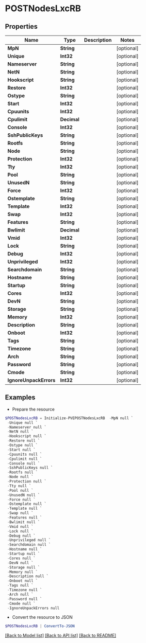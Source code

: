 # POSTNodesLxcRB
## Properties

Name | Type | Description | Notes
------------ | ------------- | ------------- | -------------
**MpN** | **String** |  | [optional] 
**Unique** | **Int32** |  | [optional] 
**Nameserver** | **String** |  | [optional] 
**NetN** | **String** |  | [optional] 
**Hookscript** | **String** |  | [optional] 
**Restore** | **Int32** |  | [optional] 
**Ostype** | **String** |  | [optional] 
**Start** | **Int32** |  | [optional] 
**Cpuunits** | **Int32** |  | [optional] 
**Cpulimit** | **Decimal** |  | [optional] 
**Console** | **Int32** |  | [optional] 
**SshPublicKeys** | **String** |  | [optional] 
**Rootfs** | **String** |  | [optional] 
**Node** | **String** |  | [optional] 
**Protection** | **Int32** |  | [optional] 
**Tty** | **Int32** |  | [optional] 
**Pool** | **String** |  | [optional] 
**UnusedN** | **String** |  | [optional] 
**Force** | **Int32** |  | [optional] 
**Ostemplate** | **String** |  | [optional] 
**Template** | **Int32** |  | [optional] 
**Swap** | **Int32** |  | [optional] 
**Features** | **String** |  | [optional] 
**Bwlimit** | **Decimal** |  | [optional] 
**Vmid** | **Int32** |  | [optional] 
**Lock** | **String** |  | [optional] 
**Debug** | **Int32** |  | [optional] 
**Unprivileged** | **Int32** |  | [optional] 
**Searchdomain** | **String** |  | [optional] 
**Hostname** | **String** |  | [optional] 
**Startup** | **String** |  | [optional] 
**Cores** | **Int32** |  | [optional] 
**DevN** | **String** |  | [optional] 
**Storage** | **String** |  | [optional] 
**Memory** | **Int32** |  | [optional] 
**Description** | **String** |  | [optional] 
**Onboot** | **Int32** |  | [optional] 
**Tags** | **String** |  | [optional] 
**Timezone** | **String** |  | [optional] 
**Arch** | **String** |  | [optional] 
**Password** | **String** |  | [optional] 
**Cmode** | **String** |  | [optional] 
**IgnoreUnpackErrors** | **Int32** |  | [optional] 

## Examples

- Prepare the resource
```powershell
$POSTNodesLxcRB = Initialize-PVEPOSTNodesLxcRB  -MpN null `
 -Unique null `
 -Nameserver null `
 -NetN null `
 -Hookscript null `
 -Restore null `
 -Ostype null `
 -Start null `
 -Cpuunits null `
 -Cpulimit null `
 -Console null `
 -SshPublicKeys null `
 -Rootfs null `
 -Node null `
 -Protection null `
 -Tty null `
 -Pool null `
 -UnusedN null `
 -Force null `
 -Ostemplate null `
 -Template null `
 -Swap null `
 -Features null `
 -Bwlimit null `
 -Vmid null `
 -Lock null `
 -Debug null `
 -Unprivileged null `
 -Searchdomain null `
 -Hostname null `
 -Startup null `
 -Cores null `
 -DevN null `
 -Storage null `
 -Memory null `
 -Description null `
 -Onboot null `
 -Tags null `
 -Timezone null `
 -Arch null `
 -Password null `
 -Cmode null `
 -IgnoreUnpackErrors null
```

- Convert the resource to JSON
```powershell
$POSTNodesLxcRB | ConvertTo-JSON
```

[[Back to Model list]](../README.md#documentation-for-models) [[Back to API list]](../README.md#documentation-for-api-endpoints) [[Back to README]](../README.md)

